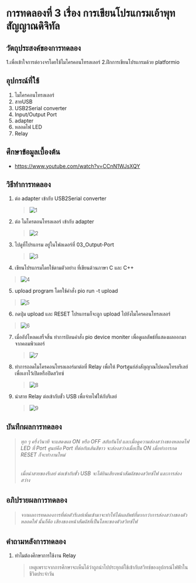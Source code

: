 # การทดลองที่ 3 เรื่อง การเขียนโปรแกรมเอ้าพุทสัญญาณดิจิทัล

## วัตถุประสงค์ของการทดลอง
1.เพื่อเข้าใจการต่อวงจรโดยใช้ไมโครคอนโทรลเลอร์
2.ฝึกการเขียนโปรแกรมด้วย platformio

## อุปกรณ์ที่ใช้
1. ไมโครคอนโทรลเลอร์
2. สายUSB
3. USB2Serial converter
4. Input/Output Port 
5. adapter
6. หลอดไฟ LED
7. Relay

## ศึกษาข้อมูลเบื้องต้น
* https://www.youtube.com/watch?v=CCnN1WJsXQY

## วิธีทำการทดลอง
1. ต่อ adapter เข้ากับ USB2Serial converter
   > ![1](https://user-images.githubusercontent.com/80879116/112155144-98c33b00-8c17-11eb-837a-bca5621ba449.png)

2. ต่อ ไมโครตอนโทรลเลอร์ เข้ากับ adapter
   > ![2](https://user-images.githubusercontent.com/80879116/112155609-0bccb180-8c18-11eb-88a3-8f62f4b3758c.png)

3. ไปดูที่โปรแกรม อยู่ในโฟลเดอร์ที่ 03_Output-Port
   > ![3](https://user-images.githubusercontent.com/80879116/112162584-c495ef00-8c1e-11eb-8ae0-4daee6866961.png)

4. เขียนโปรแกรมโดยใช้ตามตัวอย่าง ที่เขียนด้วนภาษา C และ C++
  > ![4](https://user-images.githubusercontent.com/80879116/112163029-35d5a200-8c1f-11eb-981d-51bdd5a9dd76.png)

5. upload program โดยใช้คำสั่ง pio run -t upload
  > ![5](https://user-images.githubusercontent.com/80879116/112163807-f22f6800-8c1f-11eb-846a-f249d46aca99.png)
 
6. กดปุ่ม upload และ RESET โปรแกรมก็จะถูก upload ไปยังไมโครคอนโทรลเลอร์
  > ![6](https://user-images.githubusercontent.com/80879116/112164393-6e29b000-8c20-11eb-9fb0-bfad5a41fa85.png)

7. เมื่ออัปโหลดเสร็จสิ้น ทำการป้อนคำสั่ง pio device moniter เพื่อดูผลลัพธ์ที่แสดงผลออกมาจากคอมพิวเตอร์
   > ![7](https://user-images.githubusercontent.com/80879116/112164947-e6907100-8c20-11eb-8da9-da2fabb874f7.png)

8. ทำการถอดไมโครคอนโทรลเลอร์มาต่อที่ Relay เพื่อให้ Portศูนย์ส่งสัญญาณไปคอนโทรลรีเลย์ เพื่อเอาไว้เปิดหรือปิดสวิทซ์
   > ![8](https://user-images.githubusercontent.com/80879116/112168482-ec3b8600-8c23-11eb-8aa2-e4204bfa581b.png)
 
9. นำสาย Relay ต่อเข้ากับขั้ว USB เพื่อจ่ายไฟให้กับรีเลย์
   > ![9](https://user-images.githubusercontent.com/80879116/112169298-aa5f0f80-8c24-11eb-988b-a61d1ba02ca6.png)


## บันทึกผลการทดลอง
  > ###### ทุก ๆ ครึ่งวินาที จะแสดงผล ON หรือ OFF สลับกันไป และเมื่อดูความส่องสว่างของหลอดไฟ LED ที่ Port ศูนย์คือ Port ที่่ต่อกับเส้นสีขาว จะส่องสว่างเมื่อเป็น ON เมื่อทำการกด RESET ก็จะทำงานใหม่
  > ###### เมื่อนำสายของรีเลย์ ต่อเข้ากับขั้ว USB จะได้ยินเสียงหน้าสัมผัสของสวิทซ์ไฟ และการส่องสว่าง

## อภิปรายผลการทดลอง
  > ###### จากผลการทดลองการที่ต่อตัวรีเลย์เพิ่มเข้ามาจะทำให้ได้ผลลัพธ์ที่มากกว่าการส่องสว่างของตัวหลอดไฟ นั้นก็คือ เสียงของหน้าสัมผัสที่เป็นโลหะของตัวสวิทซ์ไฟ

## คำถามหลังการทดลอง
 1. ทำไมต้องศึกษาการใช้งาน Relay
    > เหตูเพราะจากการศึกษาจะเห็นได้ว่าถูกนำไปประยุกต์ใช้เข้ากับสวิทซ์ของอุปกรณ์ไฟฟ้าในชีวิตประจำวัน


